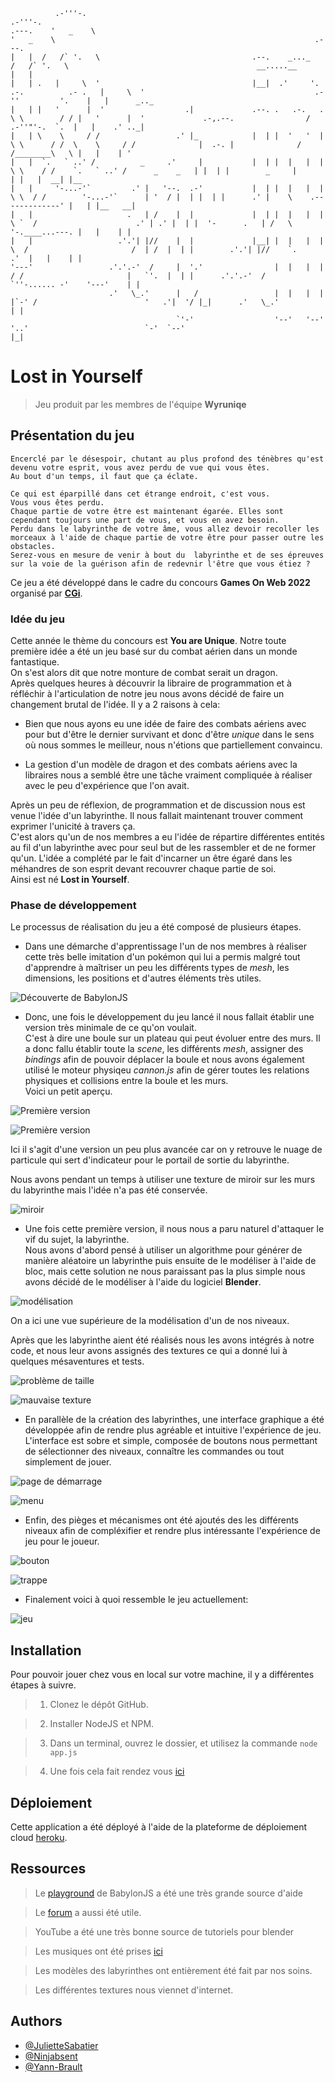 ```
          .-'''-.                                                                                     .-'''-.                                                                             
.---.    '   _    \                                                                                  '   _    \                                                          .---.            
|   |  /   /` '.   \                                  .--.    _..._                                /   /` '.   \                                          __.....__      |   |            
|   | .   |     \  '                                  |__|  .'     '.             .-.          .- .   |     \  '                                      .-''         '.    |   |      _.._  
|   | |   '      |  '                  .|             .--. .   .-.   .             \ \        / / |   '      |  '             .-,.--.                /     .-''"'-.  `.  |   |    .' .._| 
|   | \    \     / /                 .' |_            |  | |  '   '  |              \ \      / /  \    \     / /              |  .-. |              /     /________\   \ |   |    | '     
|   |  `.   ` ..' /          _     .'     |           |  | |  |   |  |               \ \    / /    `.   ` ..' /      _    _   | |  | |        _     |                  | |   |  __| |__   
|   |     '-...-'`         .' |   '--.  .-'           |  | |  |   |  |                \ \  / /        '-...-'`      | '  / |  | |  | |      .' |    \    .-------------' |   | |__   __|  
|   |                     .   | /    |  |             |  | |  |   |  |                 \ `  /                      .' | .' |  | |  '-      .   | /   \    '-.____...---. |   |    | |     
|   |                   .'.'| |//    |  |             |__| |  |   |  |                  \  /                       /  | /  |  | |        .'.'| |//    `.             .'  |   |    | |     
'---'                 .'.'.-'  /     |  '.'                |  |   |  |                  / /                       |   `'.  |  | |      .'.'.-'  /       `''-...... -'    '---'    | |     
                      .'   \_.'      |   /                 |  |   |  |              |`-' /                        '   .'|  '/ |_|      .'   \_.'                                  | |     
                                     `'-'                  '--'   '--'               '..'                          `-'  `--'                                                      |_|
```

# Lost in Yourself

> Jeu produit par les membres de l'équipe **Wyruniqe**

## Présentation du jeu

```
Encerclé par le désespoir, chutant au plus profond des ténèbres qu'est devenu votre esprit, vous avez perdu de vue qui vous êtes. 
Au bout d'un temps, il faut que ça éclate.

Ce qui est éparpillé dans cet étrange endroit, c'est vous. 
Vous vous êtes perdu. 
Chaque partie de votre être est maintenant égarée. Elles sont cependant toujours une part de vous, et vous en avez besoin. 
Perdu dans le labyrinthe de votre âme, vous allez devoir recoller les morceaux à l'aide de chaque partie de votre être pour passer outre les obstacles.
Serez-vous en mesure de venir à bout du  labyrinthe et de ses épreuves sur la voie de la guérison afin de redevnir l'être que vous étiez ? 

```

Ce jeu a été développé dans le cadre du concours **Games On Web 2022** organisé par [**CGi**](https://www.cgi.com/france/fr-fr/event/games-on-web-2022).

### Idée du jeu

Cette année le thème du concours est **You are Unique**.
Notre toute première idée a été un jeu basé sur du combat aérien dans un monde fantastique.  
On s'est alors dit que notre monture de combat serait un dragon.  
Après quelques heures à découvrir la libraire de programmation et à réfléchir à l'articulation de notre jeu nous avons décidé de faire un changement brutal de l'idée. Il y a 2 raisons à cela:

- Bien que nous ayons eu une idée de faire des combats aériens avec pour but d'être le dernier survivant et donc d'être *unique* dans le sens où nous sommes le meilleur, nous n'étions que partiellement convaincu.

- La gestion d'un modèle de dragon et des combats aériens avec la libraires nous a semblé être une tâche vraiment compliquée à réaliser avec le peu d'expérience que l'on avait.

Après un peu de réflexion, de programmation et de discussion nous est venue l'idée d'un labyrinthe. Il nous fallait maintenant trouver comment exprimer l'unicité à travers ça.  
C'est alors qu'un de nos membres a eu l'idée de répartire différentes entités au fil d'un labyrinthe avec pour seul but de les rassembler et de ne former qu'un. L'idée a complété par le fait d'incarner un être égaré dans les méhandres de son esprit devant recouvrer chaque partie de soi.  
Ainsi est né **Lost in Yourself**.

### Phase de développement

Le processus de réalisation du jeu a été composé de plusieurs étapes.

- Dans une démarche d'apprentissage l'un de nos membres à réaliser cette très belle imitation d'un pokémon qui lui a permis malgré tout d'apprendre à maîtriser un peu les différents types de *mesh*, les dimensions, les positions et d'autres éléments très utiles.

![Découverte de BabylonJS](/images/readme/pr%C3%A9mice.png)

- Donc, une fois le développement du jeu lancé il nous fallait établir une version très minimale de ce qu'on voulait.  
C'est à dire une boule sur un plateau qui peut évoluer entre des murs.
Il a donc fallu établir toute la *scene*, les différents *mesh*, assigner des *bindings* afin de pouvoir déplacer la boule et nous avons également utilisé le moteur physiqeu *cannon.js* afin de gérer toutes les relations physiques et collisions entre la boule et les murs.  
Voici un petit aperçu.  

![Première version](/images/readme/avant-blender1.png)  

![Première version](/images/readme/avant-blender2.png)

Ici il s'agit d'une version un peu plus avancée car on y retrouve le nuage de particule qui sert d'indicateur pour le portail de sortie du labyrinthe. 

Nous avons pendant un temps à utiliser une texture de miroir sur les murs du labyrinthe mais l'idée n'a pas été conservée.

![miroir](/images/readme/miroir.png)  


- Une fois cette première version, il nous nous a paru naturel d'attaquer le vif du sujet, la labyrinthe.  
Nous avons d'abord pensé à utiliser un algorithme pour générer de manière aléatoire un labyrinthe puis ensuite de le modéliser à l'aide de bloc, mais cette solution ne nous paraissant pas la plus simple nous avons décidé de le modéliser à l'aide du logiciel **Blender**.

![modélisation](/images/readme/blender.png)  

On a ici une vue supérieure de la modélisation d'un de nos niveaux.

Après que les labyrinthe aient été réalisés nous les avons intégrés à notre code, et nous leur avons assignés des textures ce qui a donné lui à quelques mésaventures et tests.

![problème de taille](/images/readme/scaling.png)  

![mauvaise texture](/images/readme/floor-is-lava.png)  

- En parallèle de la création des labyrinthes, une interface graphique a été développée afin de rendre plus agréable et intuitive l'expérience de jeu. 
L'interface est sobre et simple, composée de boutons nous permettant de sélectionner des niveaux, connaître les commandes ou tout simplement de jouer.

![page de démarrage](/images/readme/d%C3%A9marrage.png)  

![menu](/images/readme/menu.png)  

- Enfin, des pièges et mécanismes ont été ajoutés des les différents niveaux afin de compléxifier et rendre plus intéressante l'expérience de jeu pour le joueur.  

![bouton](/images/readme/bouton.png)  

![trappe](/images/readme/pi%C3%A8ge.jpg)  

- Finalement voici à quoi ressemble le jeu actuellement:

![jeu](/images/readme/jeu.png)  


## Installation

Pour pouvoir jouer chez vous en local sur votre machine, il y a différentes étapes à suivre.

> 1. Clonez le dépôt GitHub.

> 2. Installer NodeJS et NPM.

> 3. Dans un terminal, ouvrez le dossier, et utilisez la commande 
``` node app.js ```

> 4. Une fois cela fait rendez vous [ici](http://localhost:3000/)  

## Déploiement

Cette application a été déployé à l'aide de la plateforme de déploiement cloud 
[heroku](https://www.heroku.com/).  

## Ressources

> Le [playground](https://playground.babylonjs.com/) de BabylonJS a été une très grande source d'aide

> Le [forum](https://forum.babylonjs.com/) a aussi été utile.

> YouTube a été une très bonne source de tutoriels pour blender

> Les musiques ont été prises [ici](https://mixkit.co/free-sound-effects/game)

> Les modèles des labyrinthes ont entièrement été fait par nos soins.

> Les différentes textures nous viennet d'internet.

## Authors

- [@JulietteSabatier](https://github.com/JulietteSabatier)
- [@Ninjabsent](https://github.com/Ninjabsent)
- [@Yann-Brault](https://github.com/Yann-Brault)

